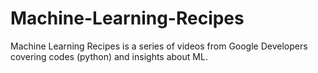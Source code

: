# Machine-Learning-Recipes
Machine Learning Recipes is a series of videos from Google Developers covering codes (python) and insights about ML.

